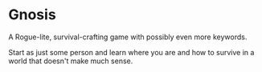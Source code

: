 # Gnosis

A Rogue-lite, survival-crafting game with possibly even more keywords.


Start as just some person and learn where you are and how to survive in a world that doesn't make much sense.


